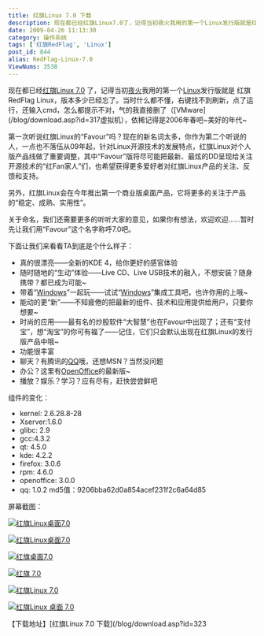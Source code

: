 ```yaml
---
title: 红旗Linux 7.0 下载
description: 现在都已经红旗Linux7.0了，记得当初夜火我用的第一个Linux发行版就是红旗RedFlagLinux，版本多少已经忘了。当时什么都不懂，右键找不到刷新，点了运行，还输入cmd，怎么都提示不对，气的我直接删了（VMware虚拟机），依稀记得是2006年春吧~美好的年代~第一次听说红旗Linux的“Favour”吗？现在的新名词太多，你作为第二个听说的人，一点也不落伍从09年起，针对Linux开源技术的发展特点，红旗Linux对个人版产品线做了重要调整，其中“Favour”版将尽可能把最新、最炫的DD呈现给关注开源技术的“红Fan家人”们，也希望获得更多爱好者对红旗Linux产品的关注、反馈和支持。
date: 2009-04-26 11:13:30
category: 操作系统
tags: ['红旗RedFlag', 'Linux']
post_id: 844
alias: RedFlag-Linux-7.0
ViewNums: 3538
---
```


现在都已经[红旗Linux 7.0](/blog/redflag-linux-70) 了，记得当初[夜火](http://www.15897.com)我用的第一个[Linux](/tags/Linux)发行版就是 红旗RedFlag Linux，版本多少已经忘了。当时什么都不懂，右键找不到刷新，点了运行，还输入cmd，怎么都提示不对，气的我直接删了（[VMware](/blog/download.asp?id=317虚拟机），依稀记得是2006年春吧~美好的年代~

第一次听说红旗Linux的“Favour”吗？现在的新名词太多，你作为第二个听说的人，一点也不落伍从09年起，针对Linux开源技术的发展特点，红旗Linux对个人版产品线做了重要调整，其中“Favour”版将尽可能把最新、最炫的DD呈现给关注开源技术的“红Fan家人”们，也希望获得更多爱好者对红旗Linux产品的关注、反馈和支持。

另外，红旗Linux会在今年推出第一个商业版桌面产品，它将更多的关注于产品的“稳定、成熟、实用性”。

关于命名，我们还需要更多的听听大家的意见，如果你有想法，欢迎欢迎……暂时先让我们用“Favour”这个名字称呼7.0吧。

下面让我们来看看TA到底是个什么样子：

* 真的很漂亮——全新的KDE 4，给你更好的感官体验
* 随时随地的“生动”体验——Live CD、Live USB技术的融入，不想安装？随身携带？都已成为可能~
* 带着“[Windows](/blog/deepin-litexp-windows-xp-sp3-v62)”一起玩——试试“[Windows](/blog/deepin-ghost-xp-sp3-v90-iso)”集成工具吧，也许你用的上哦~
* 能动的更“新”——不知疲倦的把最新的组件、技术和应用提供给用户，只要你想要~
* 时尚的应用——最有名的炒股软件“大智慧”也在Favour中出现了；还有“支付宝”，想“淘宝”的你可有福了——记住，它们只会默认出现在红旗Linux的发行版产品中哦~
* 功能很丰富
* 聊天？有腾讯的[QQ](/tags/QQ)哦，还想MSN？当然没问题
* 办公？这里有[OpenOffice](/tags/OpenOffice)的最新版~
* 播放？娱乐？学习？应有尽有，赶快尝尝鲜吧

组件的变化：

* kernel: 2.6.28.8-28
* Xserver:1.6.0
* glibc: 2.9
* gcc:4.3.2
* qt: 4.5.0
* kde: 4.2.2
* firefox: 3.0.6
* rpm: 4.6.0
* openoffice: 3.0.0
* qq: 1.0.2
   md5值：9206bba62d0a854acef231f2c6a64d85

屏幕截图：

[![红旗Linux桌面7.0](http://www.redflag-linux.com/userfiles/dt7_screenshot_01.png)](/blog/redflag-linux-70)

[![红旗Linux桌面7.0](http://www.redflag-linux.com/userfiles/dt7_screenshot_02.png)](/blog/redflag-linux-70)

[![红旗桌面7.0](http://www.redflag-linux.com/userfiles/dt7_screenshot_03.png)](/blog/redflag-linux-70)

[![红旗 7.0](http://www.redflag-linux.com/userfiles/dt7_screenshot_04.png)](/blog/redflag-linux-70)

[![红旗Linux 7.0](http://www.redflag-linux.com/userfiles/dt7_screenshot_05.png)](/blog/redflag-linux-70)

[![红旗Linux 桌面 7.0](http://www.redflag-linux.com/userfiles/dt7_screenshot_06.png)](/blog/redflag-linux-70)

【下载地址】[红旗Linux 7.0 下载](/blog/download.asp?id=323

